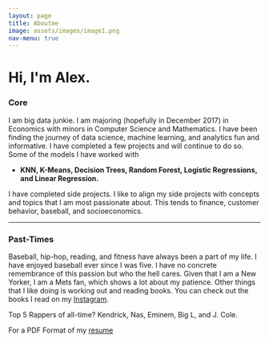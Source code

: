```yaml
---
layout: page
title: Aboutme
image: assets/images/image1.png
nav-menu: true
---
```


# Hi, I'm Alex.


### Core
I am big data junkie. I am majoring (hopefully in December 2017) in Economics with minors in Computer Science and Mathematics. I have been finding the journey of data science, machine learning, and analytics fun and informative. I have completed a few projects and will continue to do so. Some of the models I have worked with

- **KNN, K-Means, Decision Trees, Random Forest, Logistic Regressions, and Linear Regression.**

I have completed side projects. I like to align my side projects with concepts and topics that I am most passionate about. This tends to finance, customer behavior, baseball, and socioeconomics.

****

### Past-Times
Baseball, hip-hop, reading, and fitness have always been a part of my life. I have enjoyed baseball ever since I was five. I have no concrete remembrance of this passion but who the hell cares. Given that I am a New Yorker, I am a Mets fan, which shows a lot about my patience. Other things that I like doing is working out and reading books. You can check out the books I read on my [Instagram](https://www.instagram.com/booktheories).

Top 5 Rappers of all-time? Kendrick, Nas, Eminem, Big L, and J. Cole.


For a PDF Format of my [resume](https://www.dropbox.com/s/ovncah8ae9tp0q3/Guanga_Resume.pdf?dl=0)

